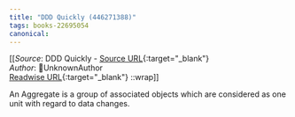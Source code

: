 ```yaml
---
title: "DDD Quickly (446271388)"
tags: books-22695054
canonical: 
---
```


[[_Source_: DDD Quickly - [Source URL](){:target="_blank"}<br>
_Author_: UnknownAuthor<br>
[Readwise URL](https://readwise.io/open/446271388){:target="_blank"}
::wrap]]

An Aggregate is a group of associated objects which are considered as one unit with regard to data changes.
